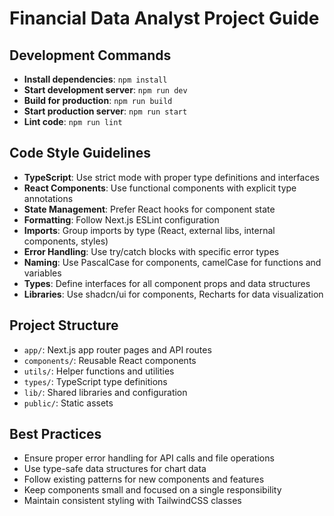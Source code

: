 # Financial Data Analyst Project Guide

## Development Commands
- **Install dependencies**: `npm install`
- **Start development server**: `npm run dev`
- **Build for production**: `npm run build`
- **Start production server**: `npm run start`
- **Lint code**: `npm run lint`

## Code Style Guidelines
- **TypeScript**: Use strict mode with proper type definitions and interfaces
- **React Components**: Use functional components with explicit type annotations
- **State Management**: Prefer React hooks for component state
- **Formatting**: Follow Next.js ESLint configuration
- **Imports**: Group imports by type (React, external libs, internal components, styles)
- **Error Handling**: Use try/catch blocks with specific error types
- **Naming**: Use PascalCase for components, camelCase for functions and variables
- **Types**: Define interfaces for all component props and data structures
- **Libraries**: Use shadcn/ui for components, Recharts for data visualization

## Project Structure
- `app/`: Next.js app router pages and API routes
- `components/`: Reusable React components
- `utils/`: Helper functions and utilities
- `types/`: TypeScript type definitions
- `lib/`: Shared libraries and configuration
- `public/`: Static assets

## Best Practices
- Ensure proper error handling for API calls and file operations
- Use type-safe data structures for chart data
- Follow existing patterns for new components and features
- Keep components small and focused on a single responsibility
- Maintain consistent styling with TailwindCSS classes